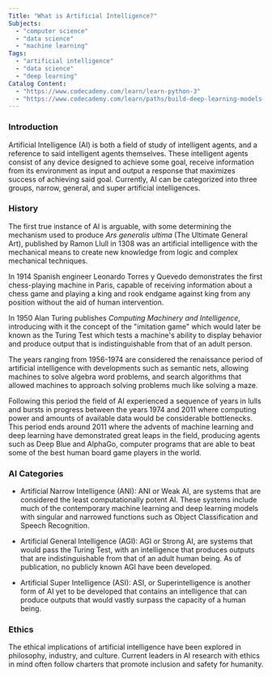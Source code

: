 ```yaml
---
Title: "What is Artificial Intelligence?"
Subjects:
  - "computer science"
  - "data science"
  - "machine learning"
Tags:
  - "artificial intelligence"
  - "data science"
  - "deep learning"
Catalog Content:
  - "https://www.codecademy.com/learn/learn-python-3"
  - "https://www.codecademy.com/learn/paths/build-deep-learning-models-with-tensorflow"
---
```


### Introduction
Artificial Intelligence (AI) is both a field of study of intelligent agents, and a reference to said intelligent agents themselves. These intelligent agents consist of any device designed to achieve some goal, receive information from its environment as input and output a response that maximizes success of achieving said goal. Currently, AI can be categorized into three groups, narrow, general, and super artificial intelligences.

### History
The first true instance of AI is arguable, with some determining the mechanism used to produce *Ars generalis ultima* (The Ultimate General Art), published by Ramon Llull in 1308 was an artificial intelligence with the mechanical means to create new knowledge from logic and complex mechanical techniques.

In 1914 Spanish engineer Leonardo Torres y Quevedo demonstrates the first chess-playing machine in Paris, capable of receiving information about a chess game and playing a king and rook endgame against king from any position without the aid of human intervention.

In 1950 Alan Turing publishes *Computing Machinery and Intelligence*, introducing with it the concept of the "imitation game" which would later be known as the Turing Test which tests a machine's ability to display behavior and produce output that is indistinguishable from that of an adult person.

The years ranging from 1956-1974 are considered the renaissance period of artificial intelligence with developments such as semantic nets, allowing machines to solve algebra word problems, and search algorithms that allowed machines to approach solving problems much like solving a maze.

Following this period the field of AI experienced a sequence of years in lulls and bursts in progress between the years 1974 and 2011 where computing power and amounts of available data would be considerable bottlenecks. This period ends around 2011 where the advents of machine learning and deep learning have demonstrated great leaps in the field, producing agents such as Deep Blue and AlphaGo, computer programs that are able to beat some of the best human board game players in the world.


### AI Categories
- Artificial Narrow Intelligence (ANI): ANI or Weak AI, are systems that are considered the least computationally potent AI. These systems include much of the contemporary machine learning and deep learning models with singular and narrowed functions such as Object Classification and Speech Recognition.

- Artificial General Intelligence (AGI): AGI or Strong AI, are systems that would pass the Turing Test, with an intelligence that produces outputs that are indistinguishable from that of an adult human being. As of publication, no publicly known AGI have been developed.

- Artificial Super Intelligence (ASI): ASI, or Superintelligence is another form of AI yet to be developed that contains an intelligence that can produce outputs that would vastly surpass the capacity of a human being.

### Ethics
The ethical implications of artificial intelligence have been explored in philosophy, industry, and culture. Current leaders in AI research with ethics in mind often follow charters that promote inclusion and safety for humanity.

